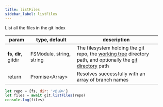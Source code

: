 ```yaml
---
title: listFiles
sidebar_label: listFiles
---
```


List all the files in the git index

| param                   | type, default            | description                                                                                                                                                         |
| ----------------------- | ------------------------ | ------------------------------------------------------------------------------------------------------------------------------------------------------------------- |
| **fs**, **dir**, gitdir | FSModule, string, string | The filesystem holding the git repo, the [working tree](index.html#dir-vs-gitdir) directory path, and optionally the [git directory](index.html#dir-vs-gitdir) path |
| return                  | Promise<Array<string>>   | Resolves successfully with an array of branch names                                                                                                                 |

```js
let repo = {fs, dir: '<@.@>'}
let files = await git.listFiles(repo)
console.log(files)
```